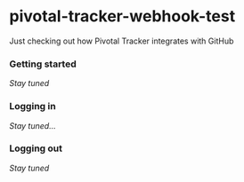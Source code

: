 # pivotal-tracker-webhook-test
Just checking out how Pivotal Tracker integrates with GitHub

### Getting started

*Stay tuned*

### Logging in

*Stay tuned...*

### Logging out

*Stay tuned*
